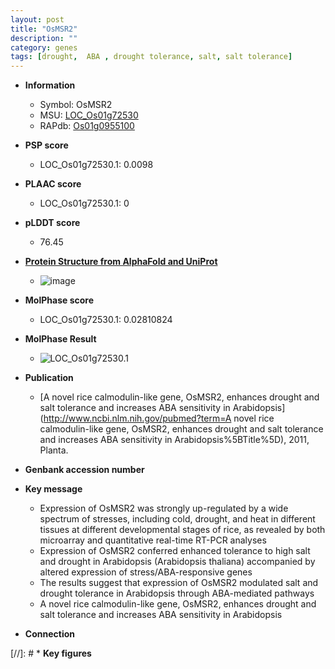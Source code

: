 ```yaml
---
layout: post
title: "OsMSR2"
description: ""
category: genes
tags: [drought,  ABA , drought tolerance, salt, salt tolerance]
---
```


* **Information**  
    + Symbol: OsMSR2  
    + MSU: [LOC_Os01g72530](http://rice.plantbiology.msu.edu/cgi-bin/ORF_infopage.cgi?orf=LOC_Os01g72530)  
    + RAPdb: [Os01g0955100](http://rapdb.dna.affrc.go.jp/viewer/gbrowse_details/irgsp1?name=Os01g0955100)  

* **PSP score**  
    + LOC_Os01g72530.1: 0.0098 

* **PLAAC score**  
    + LOC_Os01g72530.1: 0 

* **pLDDT score**
    + 76.45

* **[Protein Structure from AlphaFold and UniProt](https://www.uniprot.org/uniprotkb/Q8RYK0/entry#structure)**
    + ![image](https://ricepsp.github.io/images/Q8/AF-Q8RYK0-F1.png)

* **MolPhase score**
    + LOC_Os01g72530.1: 0.02810824

* **MolPhase Result**
    + ![LOC_Os01g72530.1](https://304243504.github.io/Pictures/LOC_Os01g/LOC_Os01g72530.1.png)

* **Publication**  
    + [A novel rice calmodulin-like gene, OsMSR2, enhances drought and salt tolerance and increases ABA sensitivity in Arabidopsis](http://www.ncbi.nlm.nih.gov/pubmed?term=A novel rice calmodulin-like gene, OsMSR2, enhances drought and salt tolerance and increases ABA sensitivity in Arabidopsis%5BTitle%5D), 2011, Planta.

* **Genbank accession number**  

* **Key message**  
    + Expression of OsMSR2 was strongly up-regulated by a wide spectrum of stresses, including cold, drought, and heat in different tissues at different developmental stages of rice, as revealed by both microarray and quantitative real-time RT-PCR analyses
    + Expression of OsMSR2 conferred enhanced tolerance to high salt and drought in Arabidopsis (Arabidopsis thaliana) accompanied by altered expression of stress/ABA-responsive genes
    + The results suggest that expression of OsMSR2 modulated salt and drought tolerance in Arabidopsis through ABA-mediated pathways
    + A novel rice calmodulin-like gene, OsMSR2, enhances drought and salt tolerance and increases ABA sensitivity in Arabidopsis

* **Connection**  

[//]: # * **Key figures**  


